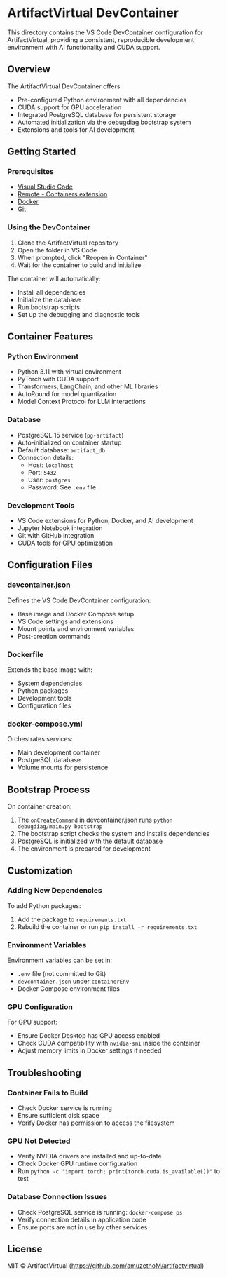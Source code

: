 # ArtifactVirtual DevContainer

This directory contains the VS Code DevContainer configuration for ArtifactVirtual, providing a consistent, reproducible development environment with AI functionality and CUDA support.

## Overview

The ArtifactVirtual DevContainer offers:

- Pre-configured Python environment with all dependencies
- CUDA support for GPU acceleration
- Integrated PostgreSQL database for persistent storage
- Automated initialization via the debugdiag bootstrap system
- Extensions and tools for AI development

## Getting Started

### Prerequisites

- [Visual Studio Code](https://code.visualstudio.com/)
- [Remote - Containers extension](https://marketplace.visualstudio.com/items?itemName=ms-vscode-remote.remote-containers)
- [Docker](https://www.docker.com/products/docker-desktop/)
- [Git](https://git-scm.com/)

### Using the DevContainer

1. Clone the ArtifactVirtual repository
2. Open the folder in VS Code
3. When prompted, click "Reopen in Container"
4. Wait for the container to build and initialize

The container will automatically:
- Install all dependencies
- Initialize the database
- Run bootstrap scripts
- Set up the debugging and diagnostic tools

## Container Features

### Python Environment

- Python 3.11 with virtual environment
- PyTorch with CUDA support
- Transformers, LangChain, and other ML libraries
- AutoRound for model quantization
- Model Context Protocol for LLM interactions

### Database

- PostgreSQL 15 service (`pg-artifact`)
- Auto-initialized on container startup
- Default database: `artifact_db`
- Connection details:
  - Host: `localhost`
  - Port: `5432`
  - User: `postgres`
  - Password: See `.env` file

### Development Tools

- VS Code extensions for Python, Docker, and AI development
- Jupyter Notebook integration
- Git with GitHub integration
- CUDA tools for GPU optimization

## Configuration Files

### devcontainer.json

Defines the VS Code DevContainer configuration:
- Base image and Docker Compose setup
- VS Code settings and extensions
- Mount points and environment variables
- Post-creation commands

### Dockerfile

Extends the base image with:
- System dependencies
- Python packages
- Development tools
- Configuration files

### docker-compose.yml

Orchestrates services:
- Main development container
- PostgreSQL database
- Volume mounts for persistence

## Bootstrap Process

On container creation:

1. The `onCreateCommand` in devcontainer.json runs `python debugdiag/main.py bootstrap`
2. The bootstrap script checks the system and installs dependencies
3. PostgreSQL is initialized with the default database
4. The environment is prepared for development

## Customization

### Adding New Dependencies

To add Python packages:
1. Add the package to `requirements.txt`
2. Rebuild the container or run `pip install -r requirements.txt`

### Environment Variables

Environment variables can be set in:
- `.env` file (not committed to Git)
- `devcontainer.json` under `containerEnv`
- Docker Compose environment files

### GPU Configuration

For GPU support:
- Ensure Docker Desktop has GPU access enabled
- Check CUDA compatibility with `nvidia-smi` inside the container
- Adjust memory limits in Docker settings if needed

## Troubleshooting

### Container Fails to Build

- Check Docker service is running
- Ensure sufficient disk space
- Verify Docker has permission to access the filesystem

### GPU Not Detected

- Verify NVIDIA drivers are installed and up-to-date
- Check Docker GPU runtime configuration
- Run `python -c "import torch; print(torch.cuda.is_available())"` to test

### Database Connection Issues

- Check PostgreSQL service is running: `docker-compose ps`
- Verify connection details in application code
- Ensure ports are not in use by other services

## License

MIT © ArtifactVirtual (https://github.com/amuzetnoM/artifactvirtual)
